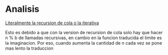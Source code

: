 # Analisis

[Literalmente la recursion de cola o la iterativa](https://www.youtube.com/watch?v=iE3kD4X_Fwg)

Esto es debido a que con la version de recursion de cola solo hay que hacer n % b de llamadas recursivas, en cambio en la funcion traducida el limite es la imaginacion. Por eso, cuando aumenta la cantidad de n cada vez se pone mas lento la traduccion